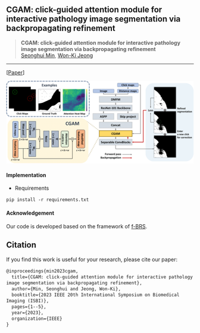 ## CGAM: click-guided attention module for interactive pathology image segmentation via backpropagating refinement

> **CGAM: click-guided attention module for interactive pathology image segmentation via backpropagating refinement**<br>
> [Seonghui Min](https://scholar.google.co.kr/citations?user=iBOHogcAAAAJ&hl=ko&oi=ao), [Won-Ki Jeong](https://scholar.google.com/citations?user=bnyKqkwAAAAJ&hl=ko&oi=ao)<br>
___
[[Paper](https://arxiv.org/pdf/2307.01015)]

![Overview](./figure/isbi.png)

#### Implementation
- Requirements
```
pip install -r requirements.txt
```

#### Acknowledgement
Our code is developed based on the framework of [f-BRS](https://github.com/SamsungLabs/fbrs_interactive_segmentation).

## Citation

If you find this work is useful for your research, please cite our paper:
```
@inproceedings{min2023cgam,
  title={CGAM: click-guided attention module for interactive pathology image segmentation via backpropagating refinement},
  author={Min, Seonghui and Jeong, Won-Ki},
  booktitle={2023 IEEE 20th International Symposium on Biomedical Imaging (ISBI)},
  pages={1--5},
  year={2023},
  organization={IEEE}
}
```